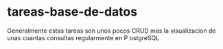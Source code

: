 # tareas-base-de-datos
Generalmente estas tareas son unos pocos CRUD mas la visualizacion de unas cuantas consultas regularmente en P
ostgreSQL

